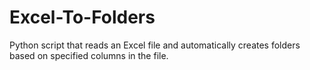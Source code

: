 # Excel-To-Folders
Python script that reads an Excel file and automatically creates folders based on specified columns in the file.
